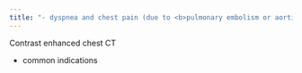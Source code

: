 ```yaml
---
title: "- dyspnea and chest pain (due to <b>pulmonary embolism or aortic dissection</b>),  - trauma (great vessel injury and pneumothorax),  - lung or mediastinal mass seen on a chest x-ray,  - loculated pleural effusion (due to empyema),  - chest pain (due to CAD)."
---
```

Contrast enhanced chest CT
- common indications

